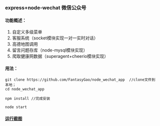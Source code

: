  ### express+node-wechat 微信公众号 
 
 #### 功能概述：
 1. 自定义多级菜单
 2. 客服系统（socket模块实现一对一实时对话）
 3. 高德地图调用
 4. 留言问题存库（node-mysql模块实现）
 5. 爬取健康网数据（superagent+cheerio模块实现）
 
 #### 用法：
 
  ``` shell
  git clone https://github.com/FantasyGao/node_wechat_app  //clone文件到本地；
  cd node_wechat_app 
  
  npm install //完成安装
  
  node start 
 ```
#### [运行截图](https://github.com/FantasyGao/node_wechat_app/tree/master/APP_RUN_IMAGES)
